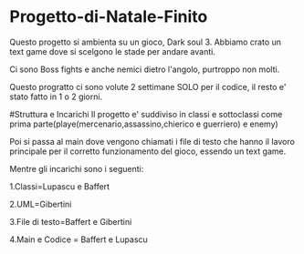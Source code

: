 # Progetto-di-Natale-Finito
Questo progetto si ambienta su un gioco, Dark soul 3. Abbiamo crato un text game dove si scelgono le stade per andare avanti.


Ci sono Boss fights e anche nemici dietro l'angolo, purtroppo non molti.


Questo progratto ci sono volute 2 settimane SOLO per il codice, il resto e' stato fatto in 1 o 2 giorni.


#Struttura e Incarichi
Il progetto e' suddiviso in classi e sottoclassi come prima parte(playe(mercenario,assassino,chierico e guerriero) e enemy)


Poi si passa al main dove vengono chiamati i file di testo che hanno il lavoro principale per il corretto funzionamento del gioco, essendo un text game.


Mentre gli incarichi sono i seguenti:


1.Classi=Lupascu e Baffert


2.UML=Gibertini


3.File di testo=Baffert e Gibertini


4.Main e Codice = Baffert e Lupascu
